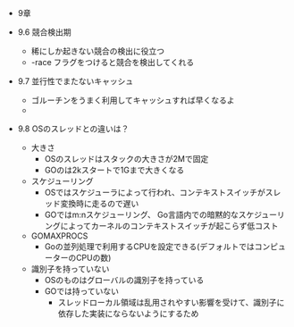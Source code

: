
- 9章

- 9.6 競合検出期
    - 稀にしか起きない競合の検出に役立つ
    - -race フラグをつけると競合を検出してくれる
- 9.7 並行性でまたないキャッシュ
    - ゴルーチンをうまく利用してキャッシュすれば早くなるよ
    - 
- 9.8 OSのスレッドとの違いは？
    - 大きさ
        - OSのスレッドはスタックの大きさが2Mで固定
        - GOのは2kスタートで1Gまで大きくなる
    - スケジューリング
        - OSではスケジューラによって行われ、コンテキストスイッチがスレッド変換時に走るので遅い
        - GOではm:nスケジューリング、 Go言語内での暗黙的なスケジューリングによってカーネルのコンテキストスイッチが起こらず低コスト
    - GOMAXPROCS
        - Goの並列処理で利用するCPUを設定できる(デフォルトではコンピューターのCPUの数)
    - 識別子を持っていない
        - OSのものはグローバルの識別子を持っている
        - GOでは持っていない
            - スレッドローカル領域は乱用されやすい影響を受けて、識別子に依存した実装にならないようにするため